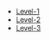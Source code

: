 


* [Level-1](https://ocw.mit.edu/courses/electrical-engineering-and-computer-science/6-006-introduction-to-algorithms-fall-2011/)
* [Level-2](https://ocw.mit.edu/courses/electrical-engineering-and-computer-science/6-046j-design-and-analysis-of-algorithms-spring-2015/index.htm)
* [Level-3](https://ocw.mit.edu/courses/electrical-engineering-and-computer-science/6-854j-advanced-algorithms-fall-2008/)